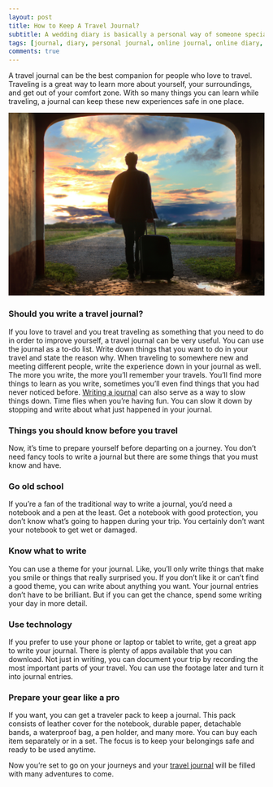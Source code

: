 ```yaml
---
layout: post
title: How to Keep A Travel Journal?
subtitle: A wedding diary is basically a personal way of someone specially brides in planning and organizing her wedding.
tags: [journal, diary, personal journal, online journal, online diary, writing, writing community, wedding diary]
comments: true
---
```


<p>A travel journal can be the best companion for people who love to travel. Traveling is a great way to learn more about yourself, your surroundings, and get out of your comfort zone. With so many things you can learn while traveling, a journal can keep these new experiences safe in one place.</p>

![How to Keep A Travel Journal?](/img/post/how-to-keep-a-travel-journal.jpg)

<h3>Should you write a travel journal?</h3>
<p>If you love to travel and you treat traveling as something that you need to do in order to improve yourself, a travel journal can be very useful. You can use the journal as a to-do list. Write down things that you want to do in your travel and state the reason why. When traveling to somewhere new and meeting different people, write the experience down in your journal as well.
The more you write, the more you’ll remember your travels. You’ll find more things to learn as you write, sometimes you’ll even find things that you had never noticed before. <a href="https://www.goodnightjournal.com/online-journal/anonymous-journal">Writing a journal</a> can also serve as a way to slow things down. Time flies when you’re having fun. You can slow it down by stopping and write about what just happened in your journal.</p>

<h3>Things you should know before you travel</h3>
<p>Now, it’s time to prepare yourself before departing on a journey. You don’t need fancy tools to write a journal but there are some things that you must know and have.</p>

<h3>Go old school</h3>
<p>If you’re a fan of the traditional way to write a journal, you’d need a notebook and a pen at the least. Get a notebook with good protection, you don’t know what’s going to happen during your trip. You certainly don’t want your notebook to get wet or damaged.</p>

<h3>Know what to write</h3>
<p>You can use a theme for your journal. Like, you’ll only write things that make you smile or things that really surprised you. If you don’t like it or can’t find a good theme, you can write about anything you want. Your journal entries don’t have to be brilliant. But if you can get the chance, spend some writing your day in more detail.</p>

<h3>Use technology</h3>
<p>If you prefer to use your phone or laptop or tablet to write, get a great app to write your journal. There is plenty of apps available that you can download. Not just in writing, you can document your trip by recording the most important parts of your travel. You can use the footage later and turn it into journal entries.</p>

<h3>Prepare your gear like a pro</h3>
<p>If you want, you can get a traveler pack to keep a journal. This pack consists of leather cover for the notebook, durable paper, detachable bands, a waterproof bag, a pen holder, and many more. You can buy each item separately or in a set. The focus is to keep your belongings safe and ready to be used anytime.</p>

<p>Now you’re set to go on your journeys and your <a href="https://www.etsy.com/market/travel_journal">travel journal</a> will be filled with many adventures to come.</p>